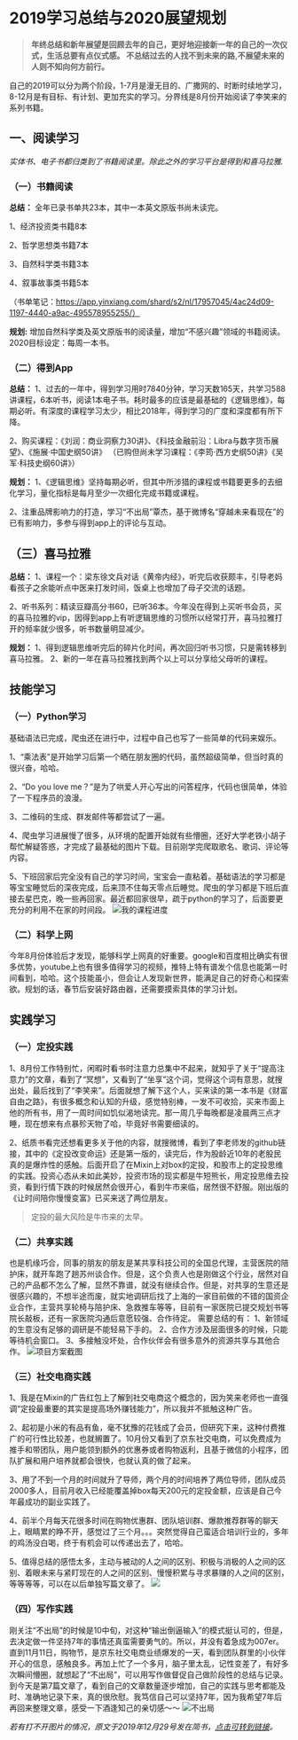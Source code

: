 # 2019学习总结与2020展望规划

> **年终总结和新年展望是回顾去年的自己，更好地迎接新一年的自己的一次仪式，生活总要有点仪式感。
不总结过去的人找不到未来的路,不展望未来的人则不知向何方前行。**


自己的2019可以分为两个阶段，1-7月是漫无目的、广撒网的、时断时续地学习，8-12月是有目标、有计划、更加充实的学习。分界线是8月份开始阅读了李笑来的系列书籍。

## 一、阅读学习

*实体书、电子书都归类到了书籍阅读里。除此之外的学习平台是得到和喜马拉雅.*

### （一）书籍阅读

**总结：**
全年已录书单共23本，其中一本英文原版书尚未读完。

1、经济投资类书籍8本

2、哲学思想类书籍7本

3、自然科学类书籍3本

4、叙事故事类书籍5本

（书单笔记：https://app.yinxiang.com/shard/s2/nl/17957045/4ac24d09-1197-4440-a9ac-495578955255/）

**规划:**
增加自然科学类及英文原版书的阅读量，增加“不感兴趣”领域的书籍阅读。2020目标设定：每周一本书。

### （二）得到App

**总结：**
1、过去的一年中，得到学习用时7840分钟，学习天数165天，共学习588讲课程，6本听书，阅读1本电子书。耗时最多的应该是最基础的《逻辑思维》，每期必听。有深度的课程学习太少，相比2018年，得到学习的广度和深度都有所下降。

2、购买课程：《刘润：商业洞察力30讲》、《科技金融前沿：Libra与数字货币展望》、《施展·中国史纲50讲》
（已购但尚未学习课程：《李筠·西方史纲50讲》《吴军·科技史纲60讲》）

**规划：**
1、《逻辑思维》坚持每期必听，但其中所涉猎的课程或书籍要更多的去细化学习，量化指标是每月至少一次细化完成书籍或课程。

2、注重品牌影响力的打造，学习“不出局”覃杰，基于微博名“穿越未来看现在”的已有影响力，多参与得到app上的评论与互动。
## （三）喜马拉雅
**总结：**
1、课程一个：梁东徐文兵对话《黄帝内经》，听完后收获颇丰，引导老妈看孩子之余能听点中医来打发时间，饭桌上也增加了母子交流的话题。

2、听书系列：精读豆瓣高分书60，已听36本。今年没在得到上买听书会员，买的喜马拉雅的vip，因得到app上有听逻辑思维的习惯所以经常打开，喜马拉雅打开的频率就少很多，听书数量明显减少。

**规划：**
1、得到逻辑思维听完后的碎片化时间，再次回归听书习惯，只是需转移到喜马拉雅。
2、新的一年在喜马拉雅找到两个以上可以分享给父母听的课程。
## 技能学习

### （一）Python学习

基础语法已完成，爬虫还在进行中，过程中自己也写了一些简单的代码来娱乐。

1、“乘法表”是开始学习后第一个晒在朋友圈的代码，虽然超级简单，但当时真的很兴奋，哈哈。


2、“Do you love me？”是为了哄爱人开心写出的问答程序，代码也很简单，体验了一下程序员的浪漫。

3、二维码的生成、群发邮件等都尝试了一遍。

4、爬虫学习进展慢了很多，从环境的配置开始就有些懵圈，还好大学老铁小胡子帮忙解疑答惑，才完成了最基础的图片下载。目前刚学完爬取歌名、歌词、评论等内容。

5、下班回家后完全没有自己的学习时间，宝宝会一直粘着。基础语法的学习都是等宝宝睡觉后的深夜完成，后来顶不住每天零点后睡觉。爬虫的学习都是下班后直接去星巴克，晚一些再回家。最近都回家很早，疏于python的学习了，后面要更充分的利用不在家的时间段。
![我的课程进度](https://upload-images.jianshu.io/upload_images/20095163-1d54076aec224b16.png?imageMogr2/auto-orient/strip%7CimageView2/2/w/1240)
### （二）科学上网
今年8月份体验后才发现，能够科学上网真的好重要。google和百度相比确实有很多优势，youtube上也有很多值得学习的视频，推特上特有谱发个信息也能第一时间看到，哈哈。这个技能虽小，但会让人发现新世界，能满足自己的好奇心和探索欲。规划的话，春节后安装好路由器，还需要摸索具体的学习计划。

## 实践学习

### （一）定投实践
1、8月份工作特别忙，闲暇时看书时注意力总集中不起来，就知乎了关于“提高注意力”的文章，看到了“冥想”，又看到了“坐享”这个词，觉得这个词有意思，就搜出处，最后找到了“李笑来”。后面就想了解下这个人，买来读的第一本书是《财富自由之路》，有很多概念和认知的升级，感觉特别棒，一发不可收拾，买来市面上他的所有书，用了一周时间如饥似渴地读完。那一周几乎每晚都是凌晨两三点才睡，现在想来有点暴殄天物了哈，毕竟好书需要细读的。

2、纸质书看完还想看更多关于他的内容，就搜微博，看到了李老师发的github链接，其中的《定投改变命运》还是第一版的，读完后，作为股龄近10年的老股民真的是爆炸性的感触。后面开启了在Mixin上对box的定投，和股市上的定投思维的实践。投资心态从未如此美妙，投资市场的现实都是牛短熊长，用定投思维去投资，看到行情下跌的时候居然会很开心，看到牛市来临，居然很不舒服。刚出版的《让时间陪你慢慢变富》已买来送了两位朋友。

>定投的最大风险是牛市来的太早。

### （二）共享实践
也是机缘巧合，同事的朋友的朋友是某共享科技公司的全国总代理，主营医院的陪护床，就开车跑了趟苏州谈合作。但是，这个负责人也是刚做这个行业，居然对自己的产品都不怎么了解，显然不靠谱，就没有继续合作。但是，对共享的生意还是很感兴趣的，不想半途而废，就实地调研后找了上海的一家目前做的不错的国资企业合作，主营共享轮椅与陪护床、急救推车等等，目前有一家医院已提交规划书等院长敲板，还有一家医院沟通后意愿较强、合作待定。
需要总结的有：
1、新领域的生意没有足够的调研是不能轻易下手的。
2、合作方涉及层面很多的时候，只能等待机会窗口。
3、多接触没坏处，合作伙伴会有很多意外的资源共享与其他合作。
![项目方案截图](https://upload-images.jianshu.io/upload_images/20095163-ad473d313bad0a80.png?imageMogr2/auto-orient/strip%7CimageView2/2/w/1240)

### （三）社交电商实践
1、我是在Mixin的广告红包上了解到社交电商这个概念的，因为笑来老师也一直强调“定投最重要的其实是提高场外赚钱能力”，所以我并不抵触这种广告。

2、起初是小米的有品有鱼，毫不犹豫的花钱成了会员，但研究下来，这种付费推广的可行性比较差，也就搁置了。10月份又看到了京东社交电商，可以免费成为推手和带团队，用户能领到额外的优惠券或者购物返利，且基于微信的小程序，团队扩展和用户培养就都会很快，也就认真的做了起来。

3、用了不到一个月的时间就升了导师，两个月的时间培养了两位导师，团队成员2000多人，目前月收入已经能覆盖掉box每天200元的定投金额，应该是自己今年最成功的副业实践了。

4、前半个月每天花很多时间在购物优惠群、团队培训群、爆款推荐群等的聊天上，眼睛累的睁不开，感觉过了三个月。。。突然觉得自己蛮适合培训行业的，多年的鸡汤没白喝，终于有机会可以传递出去了，哈哈。

5、值得总结的感悟太多，主动与被动的人之间的区别、积极与消极的人之间的区别、着眼未来与紧盯现在的人之间的区别、慢慢积累与寻求暴赚的人之间的区别，等等等等，可以在以后单独写篇文章了。
![](https://upload-images.jianshu.io/upload_images/20095163-92f99162156c74c1.png?imageMogr2/auto-orient/strip%7CimageView2/2/w/1240)

### （四）写作实践
刚关注“不出局”的时候是10中旬，对这种“输出倒逼输入”的模式挺认可的，但是，去决定做一件坚持7年的事情还真蛮需要勇气的。所以，并没有着急成为007er。直到11月11日，购物节，是京东社交电商业绩爆发的一天，看到团队群里的小伙伴开心的信息，感触良多。再加上忙了一个多月，脑子里太乱，记性变差了，有好多次瞬间懵圈，就想起了“不出局”，可以用写作做督促自己做阶段性的总结与记录。到今天是第7篇文章了，看到自己的文章数量逐步增加，自己的实践与思考都能及时、准确地记录下来，真的很欣慰。我笃信自己可以坚持7年，因为我希望7年后再回来整理文章，感受一下酒逢知己的亲切感～～
![不出局](https://upload-images.jianshu.io/upload_images/20095163-aa6270da821fee0a.png?imageMogr2/auto-orient/strip%7CimageView2/2/w/1240)

*若有打不开图片的情况，原文于2019年12月29号发在简书，[点击可转到链接](https://www.jianshu.com/p/b9d400274709)。*
